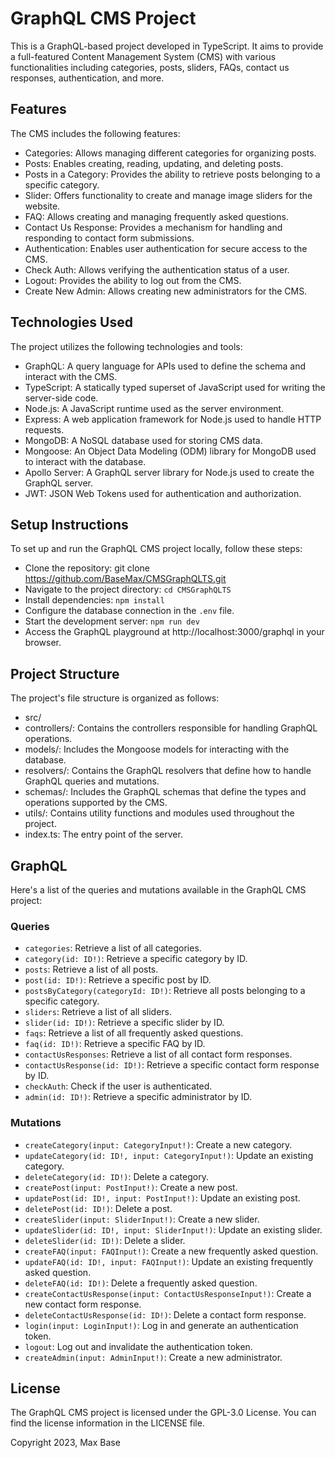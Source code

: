 # GraphQL CMS Project

This is a GraphQL-based project developed in TypeScript. It aims to provide a full-featured Content Management System (CMS) with various functionalities including categories, posts, sliders, FAQs, contact us responses, authentication, and more.

## Features

The CMS includes the following features:

- Categories: Allows managing different categories for organizing posts.
- Posts: Enables creating, reading, updating, and deleting posts.
- Posts in a Category: Provides the ability to retrieve posts belonging to a specific category.
- Slider: Offers functionality to create and manage image sliders for the website.
- FAQ: Allows creating and managing frequently asked questions.
- Contact Us Response: Provides a mechanism for handling and responding to contact form submissions.
- Authentication: Enables user authentication for secure access to the CMS.
- Check Auth: Allows verifying the authentication status of a user.
- Logout: Provides the ability to log out from the CMS.
- Create New Admin: Allows creating new administrators for the CMS.

## Technologies Used

The project utilizes the following technologies and tools:

- GraphQL: A query language for APIs used to define the schema and interact with the CMS.
- TypeScript: A statically typed superset of JavaScript used for writing the server-side code.
- Node.js: A JavaScript runtime used as the server environment.
- Express: A web application framework for Node.js used to handle HTTP requests.
- MongoDB: A NoSQL database used for storing CMS data.
- Mongoose: An Object Data Modeling (ODM) library for MongoDB used to interact with the database.
- Apollo Server: A GraphQL server library for Node.js used to create the GraphQL server.
- JWT: JSON Web Tokens used for authentication and authorization.

## Setup Instructions

To set up and run the GraphQL CMS project locally, follow these steps:

- Clone the repository: git clone https://github.com/BaseMax/CMSGraphQLTS.git
- Navigate to the project directory: `cd CMSGraphQLTS`
- Install dependencies: `npm install`
- Configure the database connection in the `.env` file.
- Start the development server: `npm run dev`
- Access the GraphQL playground at http://localhost:3000/graphql in your browser.

## Project Structure

The project's file structure is organized as follows:

- src/
- controllers/: Contains the controllers responsible for handling GraphQL operations.
- models/: Includes the Mongoose models for interacting with the database.
- resolvers/: Contains the GraphQL resolvers that define how to handle GraphQL queries and mutations.
- schemas/: Includes the GraphQL schemas that define the types and operations supported by the CMS.
- utils/: Contains utility functions and modules used throughout the project.
- index.ts: The entry point of the server.

## GraphQL

Here's a list of the queries and mutations available in the GraphQL CMS project:

### Queries

- `categories`: Retrieve a list of all categories.
- `category(id: ID!)`: Retrieve a specific category by ID.
- `posts`: Retrieve a list of all posts.
- `post(id: ID!)`: Retrieve a specific post by ID.
- `postsByCategory(categoryId: ID!)`: Retrieve all posts belonging to a specific category.
- `sliders`: Retrieve a list of all sliders.
- `slider(id: ID!)`: Retrieve a specific slider by ID.
- `faqs`: Retrieve a list of all frequently asked questions.
- `faq(id: ID!)`: Retrieve a specific FAQ by ID.
- `contactUsResponses`: Retrieve a list of all contact form responses.
- `contactUsResponse(id: ID!)`: Retrieve a specific contact form response by ID.
- `checkAuth`: Check if the user is authenticated.
- `admin(id: ID!)`: Retrieve a specific administrator by ID.

### Mutations

- `createCategory(input: CategoryInput!)`: Create a new category.
- `updateCategory(id: ID!, input: CategoryInput!)`: Update an existing category.
- `deleteCategory(id: ID!)`: Delete a category.
- `createPost(input: PostInput!)`: Create a new post.
- `updatePost(id: ID!, input: PostInput!)`: Update an existing post.
- `deletePost(id: ID!)`: Delete a post.
- `createSlider(input: SliderInput!)`: Create a new slider.
- `updateSlider(id: ID!, input: SliderInput!)`: Update an existing slider.
- `deleteSlider(id: ID!)`: Delete a slider.
- `createFAQ(input: FAQInput!)`: Create a new frequently asked question.
- `updateFAQ(id: ID!, input: FAQInput!)`: Update an existing frequently asked question.
- `deleteFAQ(id: ID!)`: Delete a frequently asked question.
- `createContactUsResponse(input: ContactUsResponseInput!)`: Create a new contact form response.
- `deleteContactUsResponse(id: ID!)`: Delete a contact form response.
- `login(input: LoginInput!)`: Log in and generate an authentication token.
- `logout`: Log out and invalidate the authentication token.
- `createAdmin(input: AdminInput!)`: Create a new administrator.

## License

The GraphQL CMS project is licensed under the GPL-3.0 License. You can find the license information in the LICENSE file.

Copyright 2023, Max Base

